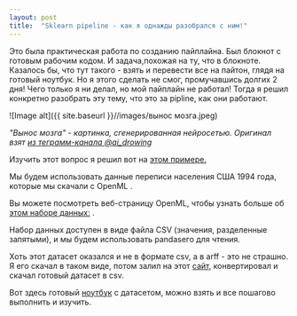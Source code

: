 ```yaml
---
layout: post
title:  "Sklearn pipeline - как я однажды разобрался с ним!"
---
```


Это была практическая работа по созданию пайплайна. Был блокнот с готовым рабочим кодом. И задача,похожая на ту, что в блокноте. Казалось бы, что тут такого - взять и перевести все на пайтон, глядя на готовый ноутбук. Но я этого сделать не смог, промучавшись долгих 2 дня! Чего только я ни делал, но мой пайплайн не работал! Тогда я решил конкретно разобрать эту тему, что это за pipline, как они работают.

![Image alt]({{ site.baseurl }}//images/вынос мозга.jpeg)

*"Вынос мозга" - картинка, сгенерированная нейросетью. Оригинал взят [из теграмм-канала @ai_drowing](https://web.telegram.org/z/#-1664452970)*

Изучить этот вопрос я решил вот на [этом примере.](https://inria.github.io/scikit-learn-mooc/python_scripts/01_tabular_data_exploration.html)

Мы будем использовать данные переписи населения США 1994 года, которые мы скачали с OpenML .

Вы можете посмотреть веб-страницу OpenML, чтобы узнать больше об [этом наборе данных:](http://www.openml.org/d/1590) .

Набор данных доступен в виде файла CSV (значения, разделенные запятыми), и мы будем использовать pandasего для чтения.

Хоть этот датасет оказался и не в формате csv, а в arff - это не страшно. Я его скачал в таком виде, потом залил на этот [сайт](https://pulipulichen.github.io/jieba-js/weka/arff2csv/), конвертировал и скачал готовый датасет в csv.

Вот здесь готовый [ноутбук](https://github.com/UzunDemir/ds-intro-my-lerning/tree/main/Sklearn%20Pipeline%20-%20%D0%BA%D0%B0%D0%BA%20%D1%8F%20%D0%BE%D0%B4%D0%BD%D0%B0%D0%B6%D0%B4%D1%8B%20%D1%80%D0%B0%D0%B7%D0%BE%D0%B1%D1%80%D0%B0%D0%BB%D1%81%D1%8F%20%D1%81%20%D0%BD%D0%B8%D0%BC) с датасетом, можно взять и все пошагово выполнить и изучить.
